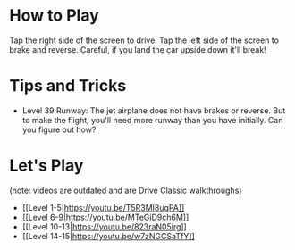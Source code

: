 # How to Play

Tap the right side of the screen to drive. Tap the left side of the screen to brake and reverse. Careful, if you land the car upside down it'll break!

# Tips and Tricks

* Level 39 Runway: The jet airplane does not have brakes or reverse. But to make the flight, you'll need more runway than you have initially. Can you figure out how?

# Let's Play

(note: videos are outdated and are Drive Classic walkthroughs)

* [[Level 1-5|https://youtu.be/T5R3MI8uqPA]]
* [[Level 6-9|https://youtu.be/MTeGiD9ch6M]]
* [[Level 10-13|https://youtu.be/823raN05irg]]
* [[Level 14-15|https://youtu.be/w7zNGCSaTfY]]